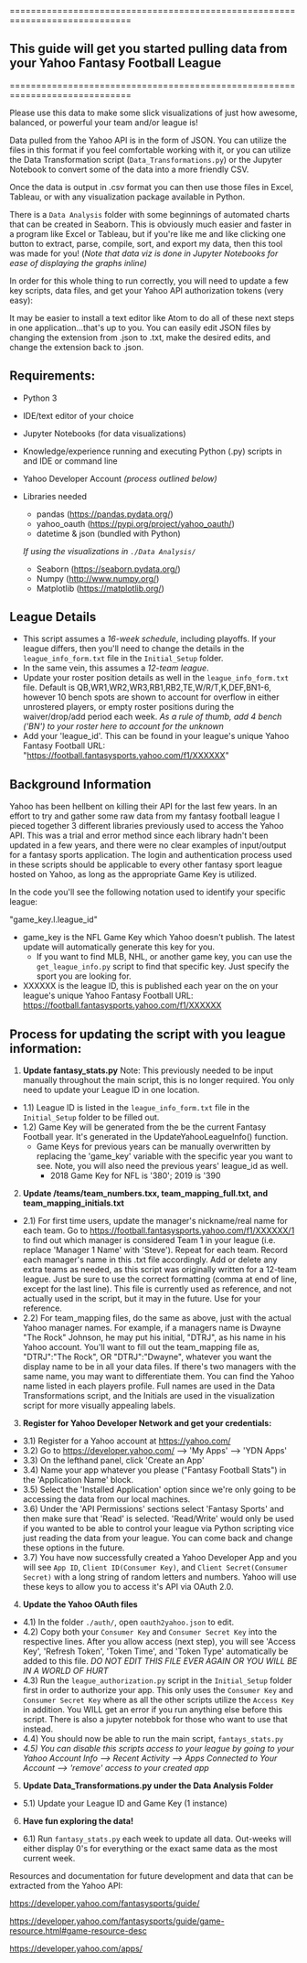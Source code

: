 =============================================================================
## This guide will get you started pulling data from your Yahoo Fantasy Football League
=============================================================================

Please use this data to make some slick visualizations of just how awesome,
balanced, or powerful your team and/or league is!

Data pulled from the Yahoo API is in the form of JSON. You can utilize the files
in this format if you feel comfortable working with it, or you can utilize the
Data Transformation script (`Data_Transformations.py`) or the Jupyter Notebook
to convert some of the data into a more friendly CSV.

Once the data is output in .csv format you can then use those files in Excel,
Tableau, or with any visualization package available in Python.

There is a `Data Analysis` folder with some beginnings of automated
charts that can be created in Seaborn. This is obviously much easier and faster
in a program like Excel or Tableau, but if you're like me and like clicking one
button to extract, parse, compile, sort, and export my data, then this tool was
made for you! (*Note that data viz is done in Jupyter Notebooks for ease of
displaying the graphs inline)*

In order for this whole thing to run correctly, you will need to update a few
key scripts, data files, and get your Yahoo API authorization
tokens (very easy):

It may be easier to install a text editor like Atom to do all of these next
steps in one application...that's up to you. You can easily edit JSON files by
changing the extension from .json to .txt, make the desired edits, and change
the extension back to .json.

## Requirements:

  - Python 3
  - IDE/text editor of your choice
  - Jupyter Notebooks (for data visualizations)
  - Knowledge/experience running and executing Python (.py) scripts in and IDE
    or command line
  - Yahoo Developer Account _(process outlined below)_
  - Libraries needed
    - pandas (https://pandas.pydata.org/)
    - yahoo_oauth (https://pypi.org/project/yahoo_oauth/)
    - datetime & json (bundled with Python)

    *If using the visualizations in `./Data Analysis/`*
    - Seaborn (https://seaborn.pydata.org/)
    - Numpy (http://www.numpy.org/)
    - Matplotlib (https://matplotlib.org/)

## League Details

  - This script assumes a *16-week schedule*, including playoffs. If your league
    differs, then you'll need to change the details in the
    `league_info_form.txt` file in the `Initial_Setup` folder.
  - In the same vein, this assumes a *12-team league*.
  - Update your roster position details as well in the `league_info_form.txt`
    file. Default is QB,WR1,WR2,WR3,RB1,RB2,TE,W/R/T,K,DEF,BN1-6, however
    10 bench spots are shown to account for overflow in either unrostered
    players, or empty roster positions during the waiver/drop/add period each
    week. *As a rule of thumb, add 4 bench ('BN') to your roster here to
    account for the unknown*
  - Add your 'league_id'. This can be found in your league's unique Yahoo Fantasy 
  Football URL: "https://football.fantasysports.yahoo.com/f1/XXXXXX"

## Background Information

Yahoo has been hellbent on killing their API for the last few years. In an
effort to try and gather some raw data from my fantasy football league I
pieced together 3 different libraries previously used to  access the Yahoo API.
This was a trial and error method since each library hadn't been updated in a
few years, and there were no clear examples of input/output for a fantasy sports
application. The login and authentication process used in these scripts should
be applicable to every other fantasy sport league hosted on Yahoo, as long as
the appropriate Game Key is utilized.

In the code you'll see the following notation used to identify your specific
league:

"game_key.l.league_id"
  - game_key is the NFL Game Key which Yahoo doesn't publish. The latest update
  will automatically generate this key for you. 
    - If you want to find MLB, NHL, or another game key, you can use the 
    `get_league_info.py` script to find that specific key. Just specify the sport you
    are looking for.
  - XXXXXX is the league ID, this is published each year on the on your
    league's unique Yahoo Fantasy Football URL:
    https://football.fantasysports.yahoo.com/f1/XXXXXX

## Process for updating the script with you league information:

1. __Update fantasy_stats.py__
  Note: This previously needed to be input manually throughout the main script, this is 
  no longer required. You only need to update your League ID in one location.
  
  - 1.1) League ID is listed in the `league_info_form.txt` file in the `Initial_Setup` 
  folder to be filled out. 
  - 1.2) Game Key will be generated from the be the current Fantasy Football year. 
  It's generated in the UpdateYahooLeagueInfo() function.
    - Game Keys for previous years can be manually overwritten by replacing the 'game_key'
    variable with the specific year you want to see. Note, you will also need the previous 
    years' league_id as well. 
      - 2018 Game Key for NFL is '380'; 2019 is '390
    
2. __Update /teams/team_numbers.txx, team_mapping_full.txt, and team_mapping_initials.txt__
  - 2.1) For first time users, update the manager's nickname/real name for each
    team. Go to https://football.fantasysports.yahoo.com/f1/XXXXXX/1 to find out
    which manager is considered Team 1 in your league (i.e. replace
    'Manager 1 Name' with 'Steve'). Repeat for each team. Record each manager's
    name in this .txt file accordingly. Add or delete any extra teams as needed,
    as this script was originally written for a 12-team league. Just be sure to
    use the correct formatting (comma at end of line, except for the last line).
    This file is currently used as reference, and not actually used in the script,
    but it may in the future. Use for your reference.
  - 2.2) For team_mapping files, do the same as above, just with the actual Yahoo
    manager names. For example, if a managers name is Dwayne "The Rock" Johnson, 
    he may put his initial, "DTRJ", as his name in his Yahoo account. You'll want to fill out
    the team_mapping file as, "DTRJ":"The Rock", OR "DTRJ":"Dwayne", whatever you 
    want the display name to be in all your data files. If there's two managers
    with the same name, you may want to differentiate them. You can find the Yahoo
    name listed in each players profile. Full names are used in the Data Transformations
    script, and the Initials are used in the visualization script for more visually
    appealing labels.

3. __Register for Yahoo Developer Network and get your credentials:__
  - 3.1) Register for a  Yahoo account at https://yahoo.com/
  - 3.2) Go to https://developer.yahoo.com/ --> 'My Apps' --> 'YDN Apps'
  - 3.3) On the lefthand panel, click 'Create an App'
  - 3.4) Name your app whatever you please ("Fantasy Football Stats") in the
      'Application Name' block.
  - 3.5) Select the 'Installed Application' option since we're only going to be
      accessing the data from our local machines.
  - 3.6) Under the 'API Permissions' sections select 'Fantasy Sports' and then
      make sure that 'Read' is selected. 'Read/Write' would only be used if you
      wanted to be able to control your league via Python scripting vice just
      reading the data from your league. You can come back and change these
      options in the future.
  - 3.7) You have now successfully created a Yahoo Developer App and you will see
      `App ID`, `Client ID(Consumer Key)`, and `Client Secret(Consumer Secret)`
      with a long string of random letters and numbers. Yahoo will use these
      keys to allow you to access it's API via OAuth 2.0.

4. __Update the Yahoo OAuth files__
  - 4.1) In the folder `./auth/`, open `oauth2yahoo.json` to edit.
  - 4.2) Copy both your `Consumer Key` and `Consumer Secret Key` into the
      respective lines. After you allow access (next step), you will see 'Access
      Key', 'Refresh Token', 'Token Time', and 'Token Type' automatically be
      added to this file. *DO NOT EDIT THIS FILE EVER AGAIN OR YOU WILL BE IN A
      WORLD OF HURT*
  - 4.3) Run the `league_authorization.py` script in the `Initial_Setup` folder
      first in order to authorize your app. This only uses the `Consumer Key` 
      and `Consumer Secret Key` where as all the other scripts utilize the 
      `Access Key` in addition. You WILL get an error if you run anything else 
      before this script. There is also a jupyter notebbok for those who want to
      use that instead.
  - 4.4) You should now be able to run the main script, `fantays_stats.py`
  - *4.5) You can disable this scripts access to your league by going to your
      Yahoo Account Info --> Recent Activity --> Apps Connected to Your Account
      --> 'remove' access to your created app*

5. __Update Data_Transformations.py under the Data Analysis Folder__
  - 5.1) Update your League ID and Game Key (1 instance)

6. __Have fun exploring the data!__
  - 6.1) Run `fantasy_stats.py` each week to update all data. Out-weeks will
  either display 0's for everything or the exact same data as the most current
  week.


Resources and documentation for future development and data that can be
extracted from the Yahoo API:

https://developer.yahoo.com/fantasysports/guide/

https://developer.yahoo.com/fantasysports/guide/game-resource.html#game-resource-desc

https://developer.yahoo.com/apps/
